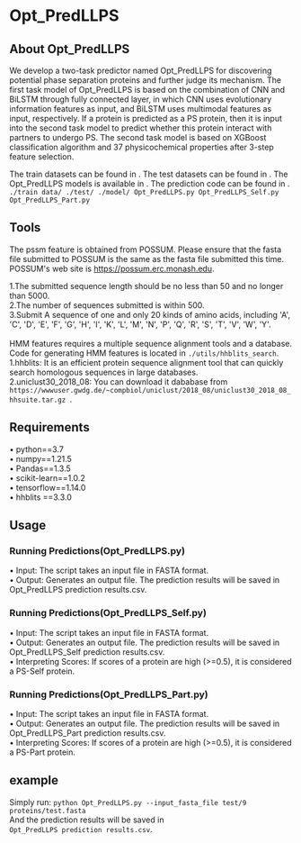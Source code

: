 # Opt_PredLLPS
## About Opt_PredLLPS
We develop a two-task predictor named Opt_PredLLPS for discovering potential phase separation proteins and further judge its mechanism. The first task model of Opt_PredLLPS is based on the combination of CNN and BiLSTM through fully connected layer, in which CNN uses evolutionary information features as input, and BiLSTM uses multimodal features as input, respectively. If a protein is predicted as a PS protein, then it is input into the second task model to predict whether this protein interact with partners to undergo PS. The second task model is based on XGBoost classification algorithm and 37 physicochemical properties after 3-step feature selection.

The train datasets can be found in . The test datasets can be found in . The Opt_PredLLPS models is available in . The prediction code can be found in .` ./train data/ ./test/ ./model/ Opt_PredLLPS.py Opt_PredLLPS_Self.py Opt_PredLLPS_Part.py`

## Tools<bar>
The pssm feature is obtained from POSSUM. Please ensure that the fasta file submitted to POSSUM is the same as the fasta file submitted this time. POSSUM's web site is https://possum.erc.monash.edu.

1.The submitted sequence length should be no less than 50 and no longer than 5000.<br>
2.The number of sequences submitted is within 500.<br>
3.Submit A sequence of one and only 20 kinds of amino acids, including 'A', 'C', 'D', 'E', 'F', 'G', 'H', 'I', 'K', 'L', 'M', 'N', 'P', 'Q', 'R', 'S', 'T', 'V', 'W', 'Y'.<br>
<br>
HMM features requires a multiple sequence alignment tools and a database. Code for generating HMM features is located in `./utils/hhblits_search`.<br>
1.hhblits: It is an efficient protein sequence alignment tool that can quickly search homologous sequences in large databases.<br>
2.uniclust30_2018_08: You can download it dababase from `https://wwwuser.gwdg.de/~compbiol/uniclust/2018_08/uniclust30_2018_08_hhsuite.tar.gz `.<br>
## Requirements<bar>
• python==3.7<br>
• numpy==1.21.5<br>
• Pandas==1.3.5<br>
• scikit-learn==1.0.2<br>
• tensorflow==1.14.0<br>
• hhblits ==3.3.0<br>

## Usage
### Running Predictions(Opt_PredLLPS.py)
• Input: The script takes an input file in FASTA format.<br>
• Output: Generates an output file. The prediction results will be saved in Opt_PredLLPS prediction results.csv.<br>
 
### Running Predictions(Opt_PredLLPS_Self.py)
• Input: The script takes an input file in FASTA format.<br>
• Output: Generates an output file. The prediction results will be saved in Opt_PredLLPS_Self prediction results.csv.<br>
• Interpreting Scores: If scores of a protein are high (>=0.5), it is considered a PS-Self protein.<br>

### Running Predictions(Opt_PredLLPS_Part.py)
• Input: The script takes an input file in FASTA format.<br>
• Output: Generates an output file. The prediction results will be saved in Opt_PredLLPS_Part prediction results.csv.<br>
• Interpreting Scores: If scores of a protein are high (>=0.5), it is considered a PS-Part protein.<br>

## example
Simply run:<bar>
`python Opt_PredLLPS.py --input_fasta_file test/9 proteins/test.fasta`<br>
And the prediction results will be saved in<br>
`Opt_PredLLPS prediction results.csv`.

